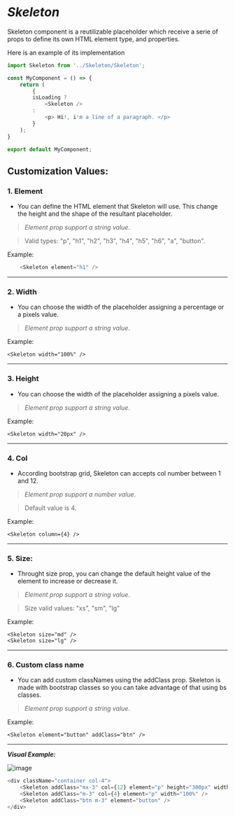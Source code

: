 # ***Skeleton***

Skeleton component is a reutilizable placeholder which receive a serie of props to define its own HTML element type, and properties.

Here is an example of its implementation

```javascript
import Skeleton from '../Skeleton/Skeleton';

const MyComponent = () => {
    return (
        {
        isLoading ?
            <Skeleton />
        :
            <p> Hi!, i'm a line of a paragraph. </p>
        }
    );
}

export default MyComponent;
```

## **Customization Values:**

### 1. **Element**

- You can define the HTML element that Skeleton will use.
This change the height and the shape of the resultant placeholder.
>_Element prop support a string value_.

>Valid types: "p", "h1", "h2", "h3", "h4", "h5", "h6", "a", "button".

Example:
```javascript
    <Skeleton element="h1" />
```
***
### 2. **Width**

- You can choose the width of the placeholder assigning a percentage or a pixels value.
>_Element prop support a string value_.

Example:

    <Skeleton width="100%" />

***
### 3. **Height**

- You can choose the width of the placeholder assigning a pixels value.
>_Element prop support a string value_.

Example:

    <Skeleton width="20px" />

***
### 4. **Col**

- According bootstrap grid, Skeleton can accepts col number between 1 and 12. 
>_Element prop support a number value_.

>Default value is 4.

Example:

    <Skeleton column={4} />
***
### 5. **Size:**

- Throught size prop, you can change the default height value of the element to increase or decrease it.
>_Element prop support a string value_.

>Size valid values: "xs", "sm", "lg"

Example:

    <Skeleton size="md" />
    <Skeleton size="lg" />
*** 
### 6. **Custom class name**

- You can add custom classNames using the addClass prop. Skeleton is made with bootstrap classes so you can take advantage of that using bs classes.
>_Element prop support a string value_.

Example:

    <Skeleton element="button" addClass="btn" />
---
***Visual Example:***

![image](https://user-images.githubusercontent.com/71856261/152566785-905c9342-8afc-48be-bcb7-35f3cd65f460.png)
```javascript
<div className="container col-4">
    <Skeleton addClass="mx-3" col={12} element="p" height="300px" width="300px" />
    <Skeleton addClass="m-3" col={4} element="p" width="100%" />
    <Skeleton addClass="btn m-3" element="button" />
</div>
```

